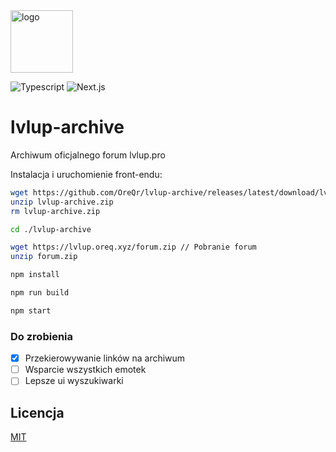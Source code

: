 <img src="https://i.imgur.com/wmg37NX.png" alt="logo" height="100">

![Typescript](https://img.shields.io/badge/TypeScript-007ACC?style=for-the-badge&logo=typescript&logoColor=white)
![Next.js](https://img.shields.io/badge/next.js-000000?style=for-the-badge&logo=nextdotjs&logoColor=white)

# lvlup-archive

Archiwum oficjalnego forum lvlup.pro

Instalacja i uruchomienie front-endu:

```bash
wget https://github.com/OreQr/lvlup-archive/releases/latest/download/lvlup-archive.zip
unzip lvlup-archive.zip
rm lvlup-archive.zip

cd ./lvlup-archive

wget https://lvlup.oreq.xyz/forum.zip // Pobranie forum
unzip forum.zip

npm install

npm run build

npm start
```

### Do zrobienia

- [x] Przekierowywanie linków na archiwum
- [ ] Wsparcie wszystkich emotek
- [ ] Lepsze ui wyszukiwarki

## Licencja

[MIT](https://github.com/OreQr/lvlup-archive/blob/main/LICENSE)
